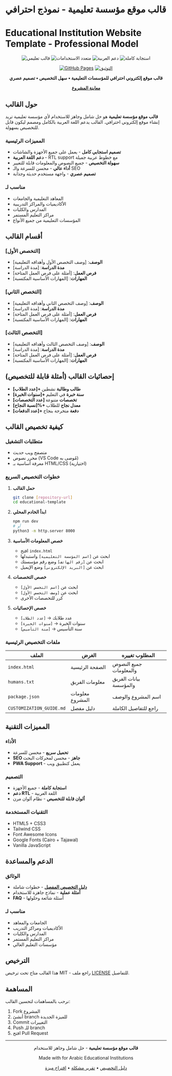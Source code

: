 # قالب موقع مؤسسة تعليمية - نموذج احترافي
# Educational Institution Website Template - Professional Model

<div align="center">

![قالب تعليمي](https://img.shields.io/badge/قالب_تعليمي-نموذج_احترافي-blue?style=for-the-badge)
![متعدد الاستخدامات](https://img.shields.io/badge/متعدد_الاستخدامات-قابل_للتخصيص-green?style=for-the-badge)
![دعم العربية](https://img.shields.io/badge/دعم_العربية-RTL_Support-red?style=for-the-badge)
![استجابة كاملة](https://img.shields.io/badge/استجابة_كاملة-Responsive-orange?style=for-the-badge)

[![GitHub Pages](https://img.shields.io/badge/GitHub_Pages-النشر_الآلي-success?style=for-the-badge&logo=github)](#)
[![التوثيق](https://img.shields.io/badge/التوثيق-شامل-informational?style=for-the-badge)](#)

**قالب موقع إلكتروني احترافي للمؤسسات التعليمية • سهل التخصيص • تصميم عصري**

 **[معاينة المشروع](#)** 

</div>

##  حول القالب

**قالب موقع مؤسسة تعليمية** هو حل شامل وجاهز للاستخدام لأي مؤسسة تعليمية تريد إنشاء موقع إلكتروني احترافي. القالب يدعم اللغة العربية بالكامل ومصمم ليكون قابل للتخصيص بسهولة.

###  المميزات الرئيسية
- **تصميم استجابي كامل** - يعمل على جميع الأجهزة والشاشات
- **دعم اللغة العربية** - RTL support مع خطوط عربية جميلة
- **سهولة التخصيص** - جميع النصوص والمعلومات قابلة للتغيير
- **أداء عالي** - محسن للسرعة والـ SEO
- **تصميم عصري** - واجهة مستخدم حديثة وجذابة

###  مناسب لـ
- المعاهد التعليمية والجامعات
- الأكاديميات والمراكز التدريبية  
- المدارس والكليات
- مراكز التعليم المستمر
- المؤسسات التعليمية من جميع الأنواع

##  أقسام القالب

###  [التخصص الأول]
- **الوصف**: [وصف التخصص الأول وأهدافه التعليمية]
- **مدة الدراسة**: [مدة الدراسة]
- **فرص العمل**: [أمثلة على فرص العمل المتاحة]
- **المهارات**: [المهارات الأساسية المكتسبة]

###  [التخصص الثاني]
- **الوصف**: [وصف التخصص الثاني وأهدافه التعليمية]
- **مدة الدراسة**: [مدة الدراسة]
- **فرص العمل**: [أمثلة على فرص العمل المتاحة]
- **المهارات**: [المهارات الأساسية المكتسبة]

###  [التخصص الثالث]
- **الوصف**: [وصف التخصص الثالث وأهدافه التعليمية]
- **مدة الدراسة**: [مدة الدراسة]
- **فرص العمل**: [أمثلة على فرص العمل المتاحة]
- **المهارات**: [المهارات الأساسية المكتسبة]

##  إحصائيات القالب (أمثلة قابلة للتخصيص)

-  **[عدد الطلاب]+ طالب وطالبة** نشطين
-  **[سنوات الخبرة]+ سنة خبرة** في التعليم
-  **[عدد التخصصات] تخصصات** متنوعة
-  **[نسبة النجاح]%+ معدل نجاح** للطلاب
-  **[عدد الدفعات]+ دفعة** متخرجة بنجاح

##  كيفية تخصيص القالب

###  متطلبات التشغيل
- متصفح ويب حديث
- محرر نصوص (VS Code مُوصى به)
- معرفة أساسية بـ HTML/CSS (اختيارية)

###  خطوات التخصيص السريع

1. **حمل القالب**
   ```bash
   git clone [repository-url]
   cd educational-template
   ```

2. **ابدأ الخادم المحلي**
   ```bash
   npm run dev
   # أو
   python3 -m http.server 8000
   ```

3. **خصص المعلومات الأساسية**
   - افتح `index.html`
   - ابحث عن `[اسم المؤسسة التعليمية]` واستبدلها
   - ابحث عن `[رقم الهاتف]` وضع رقم مؤسستك
   - ابحث عن `[البريد الإلكتروني]` وضع الإيميل

4. **خصص التخصصات**
   - ابحث عن `[اسم التخصص الأول]`
   - ابحث عن `[وصف التخصص الأول]`
   - كرر للتخصصات الأخرى

5. **خصص الإحصائيات**
   - `[عدد الطلاب]` → عدد طلابك
   - `[سنوات الخبرة]` → سنوات الخبرة
   - `[سنة التأسيس]` → سنة التأسيس

###  ملفات التخصيص الرئيسية

| الملف | الغرض | المطلوب تغييره |
|-------|--------|-----------------|
| `index.html` | الصفحة الرئيسية | جميع النصوص والمعلومات |
| `humans.txt` | معلومات الفريق | بيانات الفريق والمؤسسة |
| `package.json` | معلومات المشروع | اسم المشروع والوصف |
| `CUSTOMIZATION_GUIDE.md` | دليل مفصل | راجع للتفاصيل الكاملة |

##  المميزات التقنية

###  الأداء
- **تحميل سريع** - محسن للسرعة
- **SEO جاهز** - محسن لمحركات البحث
- **PWA Support** - يعمل كتطبيق ويب

###  التصميم
- **استجابة كاملة** - جميع الأجهزة
- **دعم RTL** - اللغة العربية
- **ألوان قابلة للتخصيص** - نظام ألوان مرن

###  التقنيات المستخدمة
- HTML5 + CSS3
- Tailwind CSS
- Font Awesome Icons
- Google Fonts (Cairo + Tajawal)
- Vanilla JavaScript

##  الدعم والمساعدة

###  الوثائق
- **[دليل التخصيص المفصل](CUSTOMIZATION_GUIDE.md)** - خطوات شاملة
- **أمثلة عملية** - نماذج جاهزة للاستخدام
- **FAQ** - أسئلة شائعة وحلولها

###  مناسب لـ
-  الجامعات والمعاهد
-  الأكاديميات ومراكز التدريب
-  المدارس والكليات  
-  مراكز التعليم المستمر
-  مؤسسات التعليم العالي

##  الترخيص

هذا القالب متاح تحت ترخيص MIT - راجع ملف [LICENSE](LICENSE) للتفاصيل.

##  المساهمة

نرحب بالمساهمات لتحسين القالب:
1. Fork المشروع
2. أنشئ branch للميزة الجديدة
3. Commit التغييرات
4. Push للـ branch
5. افتح Pull Request

---

<div align="center">

**قالب موقع مؤسسة تعليمية** - حل شامل وجاهز للاستخدام

Made with  for Arabic Educational Institutions

[ دليل التخصيص](CUSTOMIZATION_GUIDE.md) • [ تقرير مشكلة](#) • [ اقتراح ميزة](#)

</div>
